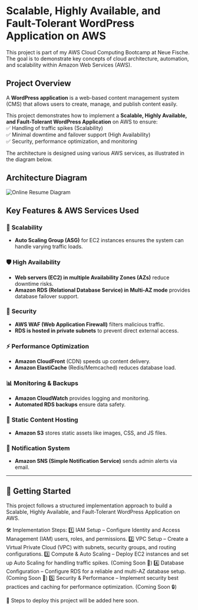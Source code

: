 # Scalable, Highly Available, and Fault-Tolerant WordPress Application on AWS
This project is part of my AWS Cloud Computing Bootcamp at Neue Fische. The goal is to demonstrate key concepts of cloud architecture, automation, and scalability within Amazon Web Services (AWS).

## Project Overview  
A **WordPress application** is a web-based content management system (CMS) that allows users to create, manage, and publish content easily.  

This project demonstrates how to implement a **Scalable, Highly Available, and Fault-Tolerant WordPress Application** on AWS to ensure:  
✅ Handling of traffic spikes (Scalability)  
✅ Minimal downtime and failover support (High Availability)  
✅ Security, performance optimization, and monitoring  

The architecture is designed using various AWS services, as illustrated in the diagram below. 

## Architecture Diagram 
![Online Resume Diagram](https://github.com/user-attachments/assets/789c6409-be75-4560-9569-62fcfa3ddd65)


## Key Features & AWS Services Used  

### 🚀 **Scalability**  
- **Auto Scaling Group (ASG)** for EC2 instances ensures the system can handle varying traffic loads.  

### 🛡️ **High Availability**  
- **Web servers (EC2) in multiple Availability Zones (AZs)** reduce downtime risks.  
- **Amazon RDS (Relational Database Service) in Multi-AZ mode** provides database failover support.  

### 🔐 **Security**  
- **AWS WAF (Web Application Firewall)** filters malicious traffic.  
- **RDS is hosted in private subnets** to prevent direct external access.  

### ⚡ **Performance Optimization**  
- **Amazon CloudFront** (CDN) speeds up content delivery.  
- **Amazon ElastiCache** (Redis/Memcached) reduces database load.  

### 📊 **Monitoring & Backups**  
- **Amazon CloudWatch** provides logging and monitoring.  
- **Automated RDS backups** ensure data safety.  

### 📂 **Static Content Hosting**  
- **Amazon S3** stores static assets like images, CSS, and JS files.  

### 🔔 **Notification System**  
- **Amazon SNS (Simple Notification Service)** sends admin alerts via email.  

---  

## 📌 **Getting Started**  
This project follows a structured implementation approach to build a Scalable, Highly Available, and Fault-Tolerant WordPress Application on AWS.

🛠 Implementation Steps:
1️⃣ IAM Setup – Configure Identity and Access Management (IAM) users, roles, and permissions.
2️⃣ VPC Setup – Create a Virtual Private Cloud (VPC) with subnets, security groups, and routing configurations.
3️⃣ Compute & Auto Scaling – Deploy EC2 instances and set up Auto Scaling for handling traffic spikes. (Coming Soon 🚀)
4️⃣ Database Configuration – Configure RDS for a reliable and multi-AZ database setup. (Coming Soon 📌)
5️⃣ Security & Performance – Implement security best practices and caching for performance optimization. (Coming Soon 🔒)

🔹 Steps to deploy this project will be added here soon.


